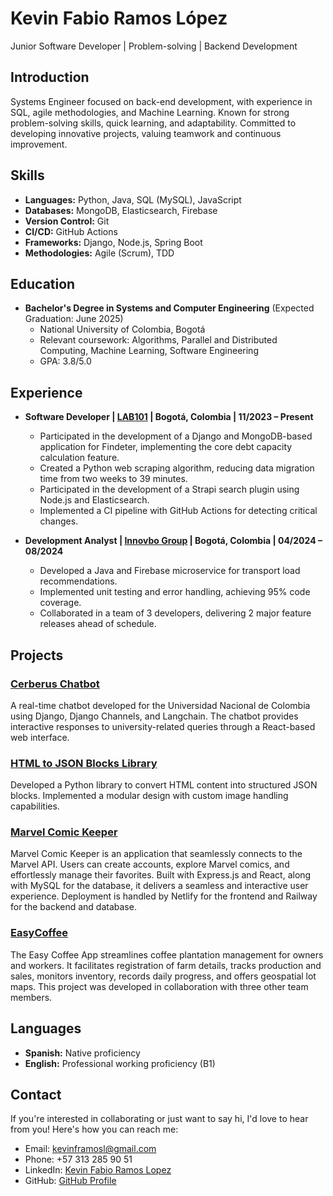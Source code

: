 # **Kevin Fabio Ramos López**

Junior Software Developer | Problem-solving | Backend Development

## **Introduction**

Systems Engineer focused on back-end development, with experience in SQL, agile methodologies, and Machine Learning. Known for strong problem-solving skills, quick learning, and adaptability. Committed to developing innovative projects, valuing teamwork and continuous improvement.

## **Skills**

- **Languages:** Python, Java, SQL (MySQL), JavaScript
- **Databases:** MongoDB, Elasticsearch, Firebase
- **Version Control:** Git
- **CI/CD:** GitHub Actions
- **Frameworks:** Django, Node.js, Spring Boot
- **Methodologies:** Agile (Scrum), TDD

## **Education**

- **Bachelor's Degree in Systems and Computer Engineering** (Expected Graduation: June 2025)
  - National University of Colombia, Bogotá
  - Relevant coursework: Algorithms, Parallel and Distributed Computing, Machine Learning, Software Engineering
  - GPA: 3.8/5.0

## **Experience**

* **Software Developer | [LAB101](https://www.linkedin.com/company/lab101-unal/) | Bogotá, Colombia | 11/2023 – Present**
  * Participated in the development of a Django and MongoDB-based application for Findeter, implementing the core debt capacity calculation feature.
  * Created a Python web scraping algorithm, reducing data migration time from two weeks to 39 minutes.
  * Participated in the development of a Strapi search plugin using Node.js and Elasticsearch.
  * Implemented a CI pipeline with GitHub Actions for detecting critical changes.

* **Development Analyst | [Innovbo Group](https://www.linkedin.com/company/innovbo-group/) | Bogotá, Colombia | 04/2024 – 08/2024**
  * Developed a Java and Firebase microservice for transport load recommendations.
  * Implemented unit testing and error handling, achieving 95% code coverage.
  * Collaborated in a team of 3 developers, delivering 2 major feature releases ahead of schedule.

## **Projects**

### [Cerberus Chatbot](https://github.com/NivekTakedown/poc-cerberus-chatbot)
A real-time chatbot developed for the Universidad Nacional de Colombia using Django, Django Channels, and Langchain. The chatbot provides interactive responses to university-related queries through a React-based web interface.

### [HTML to JSON Blocks Library](https://github.com/NivekTakedown/html-to-json-blocks)
Developed a Python library to convert HTML content into structured JSON blocks. Implemented a modular design with custom image handling capabilities.

### [Marvel Comic Keeper](https://example.com/marvel-comic-keeper)
Marvel Comic Keeper is an application that seamlessly connects to the Marvel API. Users can create accounts, explore Marvel comics, and effortlessly manage their favorites. Built with Express.js and React, along with MySQL for the database, it delivers a seamless and interactive user experience. Deployment is handled by Netlify for the frontend and Railway for the backend and database.

### [EasyCoffee](https://example.com/easy-coffee)
The Easy Coffee App streamlines coffee plantation management for owners and workers. It facilitates registration of farm details, tracks production and sales, monitors inventory, records daily progress, and offers geospatial lot maps. This project was developed in collaboration with three other team members.

## **Languages**

- **Spanish:** Native proficiency
- **English:** Professional working proficiency (B1)

## **Contact**

If you're interested in collaborating or just want to say hi, I'd love to hear from you! Here's how you can reach me:

- Email: [kevinframosl@gmail.com](mailto:kevinframosl@gmail.com)
- Phone: +57 313 285 90 51
- LinkedIn: [Kevin Fabio Ramos Lopez](https://www.linkedin.com/in/kevin-fabio-ramos-lopez-300401250)
- GitHub: [GitHub Profile](https://github.com/NivekTakedown)
